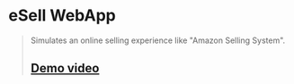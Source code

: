 # eSell WebApp
> Simulates an online selling experience like "Amazon Selling System".
> ## [Demo video](https://drive.google.com/file/d/1D2bg4lGSTqnoZpexSOwe5prsX72hkDhD/view?usp=sharing)
